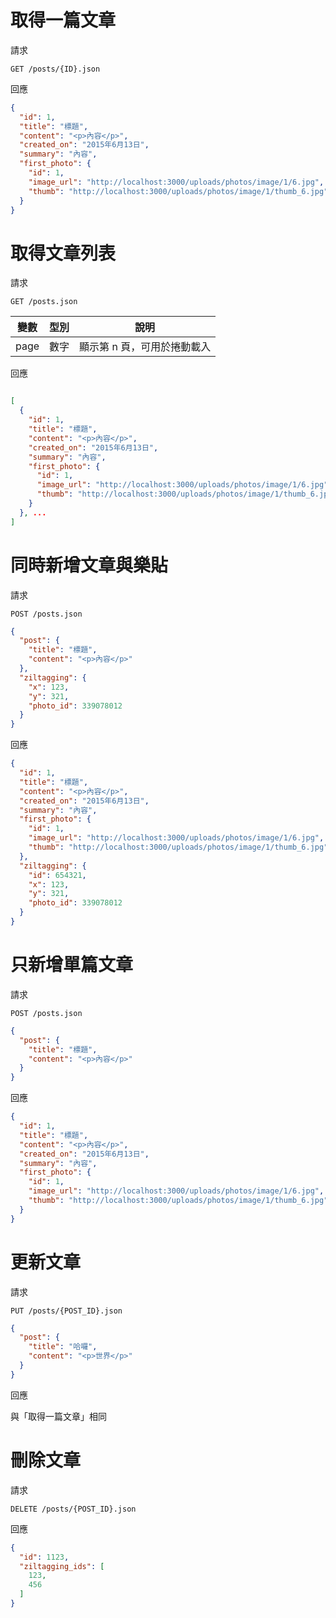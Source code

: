 # 取得一篇文章

請求

`GET /posts/{ID}.json`

回應

```json
{
  "id": 1,
  "title": "標題",
  "content": "<p>內容</p>",
  "created_on": "2015年6月13日",
  "summary": "內容",
  "first_photo": {
    "id": 1,
    "image_url": "http://localhost:3000/uploads/photos/image/1/6.jpg",
    "thumb": "http://localhost:3000/uploads/photos/image/1/thumb_6.jpg"
  }
}
```

# 取得文章列表

請求

`GET /posts.json`

變數 | 型別 | 說明
---  | ---  | ---
page | 數字 | 顯示第 n 頁，可用於捲動載入

回應

```json

[
  {
    "id": 1,
    "title": "標題",
    "content": "<p>內容</p>",
    "created_on": "2015年6月13日",
    "summary": "內容",
    "first_photo": {
      "id": 1,
      "image_url": "http://localhost:3000/uploads/photos/image/1/6.jpg",
      "thumb": "http://localhost:3000/uploads/photos/image/1/thumb_6.jpg"
    }
  }, ...
]
```

# 同時新增文章與樂貼

請求

`POST /posts.json`

```json
{
  "post": {
    "title": "標題",
    "content": "<p>內容</p>"
  },
  "ziltagging": {
    "x": 123,
    "y": 321,
    "photo_id": 339078012
  }
}
```

回應

```json
{
  "id": 1,
  "title": "標題",
  "content": "<p>內容</p>",
  "created_on": "2015年6月13日",
  "summary": "內容",
  "first_photo": {
    "id": 1,
    "image_url": "http://localhost:3000/uploads/photos/image/1/6.jpg",
    "thumb": "http://localhost:3000/uploads/photos/image/1/thumb_6.jpg"
  },
  "ziltagging": {
    "id": 654321,
    "x": 123,
    "y": 321,
    "photo_id": 339078012
  }
}
```

# 只新增單篇文章

請求

`POST /posts.json`

```json
{
  "post": {
    "title": "標題",
    "content": "<p>內容</p>"
  }
}
```

回應

```json
{
  "id": 1,
  "title": "標題",
  "content": "<p>內容</p>",
  "created_on": "2015年6月13日",
  "summary": "內容",
  "first_photo": {
    "id": 1,
    "image_url": "http://localhost:3000/uploads/photos/image/1/6.jpg",
    "thumb": "http://localhost:3000/uploads/photos/image/1/thumb_6.jpg"
  }
}
```

# 更新文章

請求

`PUT /posts/{POST_ID}.json`

```json
{
  "post": {
    "title": "哈囉",
    "content": "<p>世界</p>"
  }
}
```

回應

與「取得一篇文章」相同

# 刪除文章

請求

`DELETE /posts/{POST_ID}.json`

回應

```json
{
  "id": 1123,
  "ziltagging_ids": [
    123,
    456
  ]
}
```